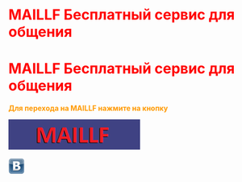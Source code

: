 <h1><span style="color: #ff0000;">MAILLF Бесплатный сервис для общения</span></h1><h1><span style="color: #ff0000;">MAILLF Бесплатный сервис для общения</span></h1>
<p><span style="color: #ff9900;"><strong>Для перехода на MAILLF нажмите на кнопку</strong></span></p>
<p><a href="https://batmangithuber.github.io/indexmaillf" title="MAILLF"><img src="maillfbutton.png" alt="MAILLF" width="261" height="60" /></a></p>
<p><a href="https://vk.com/fray9520" title="VK"><img src="vklogo.png" alt="VK" width="32" height="32" /></a></p>
